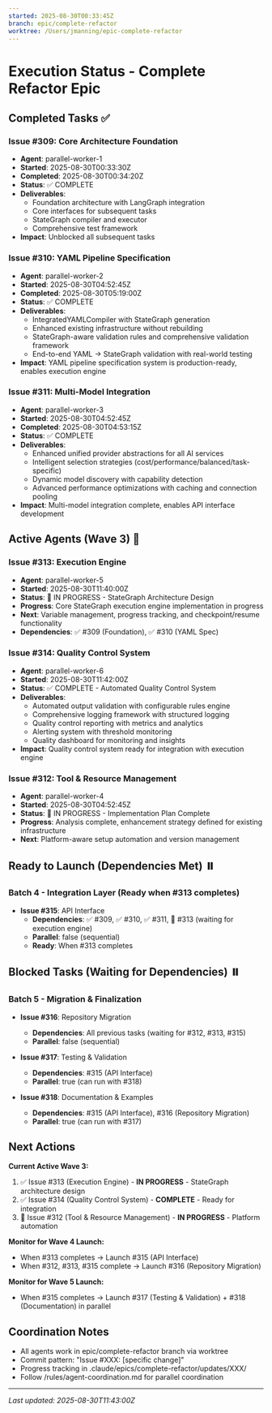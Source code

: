 ```yaml
---
started: 2025-08-30T00:33:45Z
branch: epic/complete-refactor
worktree: /Users/jmanning/epic-complete-refactor
---
```


# Execution Status - Complete Refactor Epic

## Completed Tasks ✅

### Issue #309: Core Architecture Foundation
- **Agent**: parallel-worker-1 
- **Started**: 2025-08-30T00:33:30Z
- **Completed**: 2025-08-30T00:34:20Z
- **Status**: ✅ COMPLETE
- **Deliverables**: 
  - Foundation architecture with LangGraph integration
  - Core interfaces for subsequent tasks
  - StateGraph compiler and executor
  - Comprehensive test framework
- **Impact**: Unblocked all subsequent tasks

### Issue #310: YAML Pipeline Specification
- **Agent**: parallel-worker-2
- **Started**: 2025-08-30T04:52:45Z
- **Completed**: 2025-08-30T05:19:00Z
- **Status**: ✅ COMPLETE
- **Deliverables**:
  - IntegratedYAMLCompiler with StateGraph generation
  - Enhanced existing infrastructure without rebuilding
  - StateGraph-aware validation rules and comprehensive validation framework
  - End-to-end YAML → StateGraph validation with real-world testing
- **Impact**: YAML pipeline specification system is production-ready, enables execution engine

### Issue #311: Multi-Model Integration
- **Agent**: parallel-worker-3
- **Started**: 2025-08-30T04:52:45Z
- **Completed**: 2025-08-30T04:53:15Z
- **Status**: ✅ COMPLETE
- **Deliverables**:
  - Enhanced unified provider abstractions for all AI services
  - Intelligent selection strategies (cost/performance/balanced/task-specific)
  - Dynamic model discovery with capability detection
  - Advanced performance optimizations with caching and connection pooling
- **Impact**: Multi-model integration complete, enables API interface development

## Active Agents (Wave 3) 🚀

### Issue #313: Execution Engine
- **Agent**: parallel-worker-5
- **Started**: 2025-08-30T11:40:00Z
- **Status**: 🔄 IN PROGRESS - StateGraph Architecture Design
- **Progress**: Core StateGraph execution engine implementation in progress
- **Next**: Variable management, progress tracking, and checkpoint/resume functionality
- **Dependencies**: ✅ #309 (Foundation), ✅ #310 (YAML Spec) 

### Issue #314: Quality Control System
- **Agent**: parallel-worker-6
- **Started**: 2025-08-30T11:42:00Z
- **Status**: ✅ COMPLETE - Automated Quality Control System
- **Deliverables**: 
  - Automated output validation with configurable rules engine
  - Comprehensive logging framework with structured logging
  - Quality control reporting with metrics and analytics
  - Alerting system with threshold monitoring
  - Quality dashboard for monitoring and insights
- **Impact**: Quality control system ready for integration with execution engine

### Issue #312: Tool & Resource Management
- **Agent**: parallel-worker-4  
- **Started**: 2025-08-30T04:52:45Z
- **Status**: 🔄 IN PROGRESS - Implementation Plan Complete
- **Progress**: Analysis complete, enhancement strategy defined for existing infrastructure  
- **Next**: Platform-aware setup automation and version management

## Ready to Launch (Dependencies Met) ⏸️

### Batch 4 - Integration Layer (Ready when #313 completes)
- **Issue #315**: API Interface 
  - **Dependencies**: ✅ #309, ✅ #310, ✅ #311, 🔄 #313 (waiting for execution engine)
  - **Parallel**: false (sequential)
  - **Ready**: When #313 completes

## Blocked Tasks (Waiting for Dependencies) ⏸️

### Batch 5 - Migration & Finalization  
- **Issue #316**: Repository Migration
  - **Dependencies**: All previous tasks (waiting for #312, #313, #315)
  - **Parallel**: false (sequential)

- **Issue #317**: Testing & Validation
  - **Dependencies**: #315 (API Interface)
  - **Parallel**: true (can run with #318)

- **Issue #318**: Documentation & Examples  
  - **Dependencies**: #315 (API Interface), #316 (Repository Migration)
  - **Parallel**: true (can run with #317)

## Next Actions

**Current Active Wave 3:**
1. ✅ Issue #313 (Execution Engine) - **IN PROGRESS** - StateGraph architecture design
2. ✅ Issue #314 (Quality Control System) - **COMPLETE** - Ready for integration
3. 🔄 Issue #312 (Tool & Resource Management) - **IN PROGRESS** - Platform automation

**Monitor for Wave 4 Launch:**
- When #313 completes → Launch #315 (API Interface)
- When #312, #313, #315 complete → Launch #316 (Repository Migration)

**Monitor for Wave 5 Launch:**
- When #315 completes → Launch #317 (Testing & Validation) + #318 (Documentation) in parallel

## Coordination Notes

- All agents work in epic/complete-refactor branch via worktree
- Commit pattern: "Issue #XXX: [specific change]" 
- Progress tracking in .claude/epics/complete-refactor/updates/XXX/
- Follow /rules/agent-coordination.md for parallel coordination

---

*Last updated: 2025-08-30T11:43:00Z*